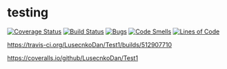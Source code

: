 # testing

[![Coverage Status](https://coveralls.io/repos/github/lusecnkodan/Test1/badge.svg?branch=master)](https://coveralls.io/github/LusecnkoDan/Test1?branch=master)
[![Build Status](https://travis-ci.org/LusecnkoDan/Test1.svg?branch=master)](https://travis-ci.org/LusecnkoDan/Test1)
[![Bugs](https://sonarcloud.io/api/project_badges/measure?project=LusecnkoDan_Test1&metric=bugs)](https://sonarcloud.io/dashboard?id=LusecnkoDan_Test1)
[![Code Smells](https://sonarcloud.io/api/project_badges/measure?project=LusecnkoDan_Test1&metric=code_smells)](https://sonarcloud.io/dashboard?id=LusecnkoDan_Test1)
[![Lines of Code](https://sonarcloud.io/api/project_badges/measure?project=LusecnkoDan_Test1&metric=ncloc)](https://sonarcloud.io/dashboard?id=LusecnkoDan_Test1)




https://travis-ci.org/LusecnkoDan/Test1/builds/512907710

https://coveralls.io/github/LusecnkoDan/Test1

